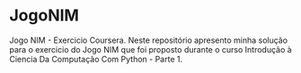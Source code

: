 # JogoNIM
 Jogo NIM - Exercicio Coursera.
 Neste repositório apresento minha solução para o exercicio do Jogo NIM que foi proposto durante o curso Introdução à Ciencia Da Computação Com Python - Parte 1.
